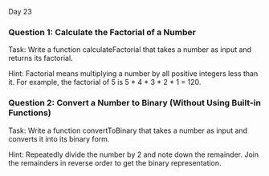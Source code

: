 Day 23

### Question 1: Calculate the Factorial of a Number
Task: Write a function calculateFactorial that takes a number as input and returns its factorial.

Hint: Factorial means multiplying a number by all positive integers less than it. For example, the factorial of 5 is 5 * 4 * 3 * 2 * 1 = 120.

### Question 2: Convert a Number to Binary (Without Using Built-in Functions)
Task: Write a function convertToBinary that takes a number as input and converts it into its binary form.

Hint: Repeatedly divide the number by 2 and note down the remainder. Join the remainders in reverse order to get the binary representation.